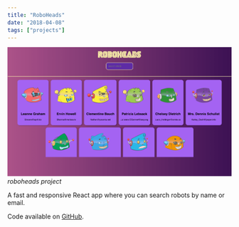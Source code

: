 ```yaml
---
title: "RoboHeads"
date: "2018-04-08"
tags: ["projects"]
---
```


![robo-heads project](1.png)
_roboheads project_

A fast and responsive React app where you can search robots by name or email.

Code available on [GitHub](https://github.com/eneax/roboheads).
